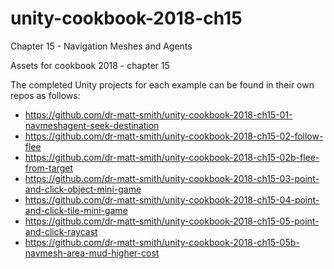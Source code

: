 # unity-cookbook-2018-ch15
Chapter 15 - Navigation Meshes and Agents

Assets for cookbook 2018 - chapter 15

The completed Unity projects for each example can be found in their own repos as follows:

- https://github.com/dr-matt-smith/unity-cookbook-2018-ch15-01-navmeshagent-seek-destination
- https://github.com/dr-matt-smith/unity-cookbook-2018-ch15-02-follow-flee
- https://github.com/dr-matt-smith/unity-cookbook-2018-ch15-02b-flee-from-target
- https://github.com/dr-matt-smith/unity-cookbook-2018-ch15-03-point-and-click-object-mini-game
- https://github.com/dr-matt-smith/unity-cookbook-2018-ch15-04-point-and-click-tile-mini-game
- https://github.com/dr-matt-smith/unity-cookbook-2018-ch15-05-point-and-click-raycast
- https://github.com/dr-matt-smith/unity-cookbook-2018-ch15-05b-navmesh-area-mud-higher-cost
